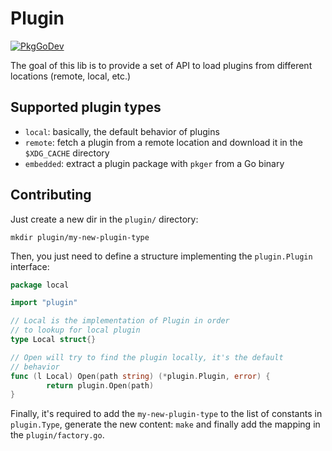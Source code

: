 # Plugin

[![PkgGoDev](https://pkg.go.dev/badge/github.com/tormath1/plugin)](https://pkg.go.dev/github.com/tormath1/plugin)

The goal of this lib is to provide a set of API to load plugins from different locations (remote, local, etc.)

## Supported plugin types

- `local`: basically, the default behavior of plugins
- `remote`: fetch a plugin from a remote location and download it in the `$XDG_CACHE` directory
- `embedded`: extract a plugin package with `pkger` from a Go binary 

## Contributing

Just create a new dir in the `plugin/` directory:

```shell
mkdir plugin/my-new-plugin-type
```

Then, you just need to define a structure implementing the `plugin.Plugin` interface:

```go
package local

import "plugin"

// Local is the implementation of Plugin in order
// to lookup for local plugin
type Local struct{}

// Open will try to find the plugin locally, it's the default
// behavior
func (l Local) Open(path string) (*plugin.Plugin, error) {
        return plugin.Open(path)
}
```

Finally, it's required to add the `my-new-plugin-type` to the list of constants in `plugin.Type`, generate the new content: `make` and finally add the mapping in the `plugin/factory.go`.
